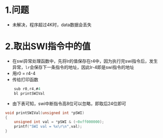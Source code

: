 # 1.问题
- 未解决，程序超过4K时，data数据会丢失


# 2.取出SWI指令中的值
- 在swi异常处理函数中，先将lr的值保存在r4中，因为执行完swi指令后，发生异常，`lr`会保存下一条指令的地址，因此lr-4即是swi指令的地址
- 用r0 = r4-4
- 传给打印函数 
```c
    sub r0,r4,#4
    bl printSWIVal
```
- 由下表可知，swi中断指令高8位可以忽略，即取后24位即可
```c
void printSWIVal(unsigned int *pSWI)
{
	unsigned int val = *pSWI & (~0xff000000);
	printf("SWI val = %x\r\n",val);
}
```